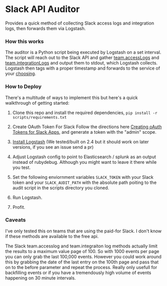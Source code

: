 # Slack API Auditor

Provides a quick method of collecting Slack access logs and integration logs, then forwards them via Logstash.


### How this works
The auditor is a Python script being executed by Logstash on a set interval. The script will reach out to the Slack API and gather [team.accessLogs](https://api.slack.com/methods/team.accessLogs) and [team.integrationLogs](https://api.slack.com/methods/team.integrationLogs) and output them to stdout, which Logstash collects. Logstash then tags with a proper timestamp and forwards to the service of your [choosing](https://www.elastic.co/guide/en/logstash/current/output-plugins.html). 

### How to Deploy
There's a multitude of ways to implement this but here's a quick walkthrough of getting started:

1. Clone this repo and install the required dependencies, `pip install -r scripts/requirements.txt`

2. Create OAuth Token For Slack
Follow the directions here [Creating oAuth Tokens for Slack Apps](https://api.slack.com/tutorials/slack-apps-and-postman), and generate a token with the "admin" scope.

3. [Install Logstash](https://www.elastic.co/guide/en/logstash/2.4/installing-logstash.html) (We tested/built on 2.4 but it should work on later versions, if you see an issue send a pr)

4. Adjust Logstash config to point to Elasticsearch / splunk as an output instead of rubydebug. Although you might want to leave it there while you test.

5. Set the following enviornment variables `SLACK_TOKEN` with your Slack token and your `SLACK_AUDIT_PATH` with the absolute path poiting to the audit script in the scripts directory you cloned.

6. Run Logstash. 

7. Profit.


### Caveats

I've only tested this on teams that are using the paid-for Slack. I don't know if these methods are available to the free api.

The Slack team.accesslog and team.integraiton log methods actually limit the results to a maximum value page of 100. So with 1000 events per page you can only grab the last 100,000 events. However you could work around this by grabbing the date of the last entry on the 100th page and pass that on to the before parameter and repeat the process. Really only usefull for backfilling events or if you have a tremendously high volume of events happening on 30 minute intervals. 
